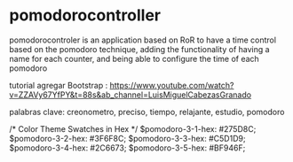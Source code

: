 # pomodorocontroller
pomodorocontroler is an application based on RoR to have a time control based on the pomodoro technique, adding the functionality of having a name for each counter, and being able to configure the time of each pomodoro

tutorial agregar Bootstrap : https://www.youtube.com/watch?v=ZZAVy67YfPY&t=88s&ab_channel=LuisMiguelCabezasGranado


palabras clave: creonometro, preciso, tiempo, relajante, estudio, pomodoro

/* Color Theme Swatches in Hex */
$pomodoro-3-1-hex: #275D8C;
$pomodoro-3-2-hex: #3F6F8C;
$pomodoro-3-3-hex: #C5D1D9;
$pomodoro-3-4-hex: #2C6673;
$pomodoro-3-5-hex: #BF946F;
